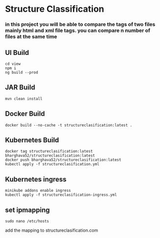 # Structure Classification

### in this project you will be able to compare the tags of two files mainly html and xml file tags. you can compare n number of files at the same time

## UI Build
```
cd view
npm i
ng build --prod
```

## JAR Build
```
mvn clean install
```

## Docker Build
```
docker build --no-cache -t structureclasification:latest .
```

## Kubernetes Build
```
docker tag structureclasification:latest bharghava52/structureclasification:latest
docker push bharghava52/structureclasification:latest
kubectl apply -f structureclasification.yml
```

## Kubernetes ingress
```
minikube addons enable ingress
kubectl apply -f structureclasification-ingress.yml
```

## set ipmapping
```
sudo nano /etc/hosts
```
add the mapping to structureclasification.com
